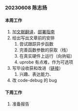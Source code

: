 ### 20230608 陈志扬

#### 本周工作

1. 加[文献翻译](https://chenzhiy2001.github.io/code-debug-doc/_downloads/2216d21188182b19b0c52adc60d48c33/%E9%99%88%E5%BF%97%E6%89%AC-%E8%AE%BA%E6%96%87%E7%BF%BB%E8%AF%91.pdf)，[部署指南](https://chenzhiy2001.github.io/code-debug-doc/index.html#id2)
2. 给出写出文章前的安排
   1. 尝试跟踪异步函数
   2. 完善函数参数的获取（栈）
   3. 在真实硬件上运行（向驹韬）
   4. uprobe 有点难，作为可选项
3. 写毕设收获和改进（[链接](https://chenzhiy2001.github.io/code-debug-doc/appendix-b/index.html)）
   1. 兴趣、表达能力、
4. 改 code-debug 的 bug

#### 下周工作

1. 准备报告
